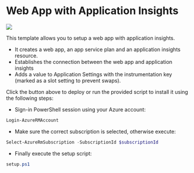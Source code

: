 # Web App with Application Insights

<a href="https://portal.azure.com/#create/Microsoft.Template/uri/https%3A%2F%2Fraw.githubusercontent.com%2Fnunoms%2FAzure-Automation%2Fmaster%2FARM%2Fweb-app-insights%2FazureDeploy.json" target="_blank">
    <img src="http://azuredeploy.net/deploybutton.png"/>
</a>

This template allows you to setup a web app with application insights.

- It creates a web app, an app service plan and an application insights resource.
- Establishes the connection between the web app and application insights
- Adds a value to Application Settings with the instrumentation key (marked as a slot setting to prevent swaps).

Click the button above to deploy or run the provided script to install it using the following steps:

- Sign-in PowerShell session using your Azure account: 

```powershell
Login-AzureRMAccount
```
- Make sure the correct subscription is selected, otherwise execute:

```powershell
Select-AzureRmSubscription -SubscriptionId $subscriptionId
```

- Finally execute the setup script:

```powershell
setup.ps1
```
